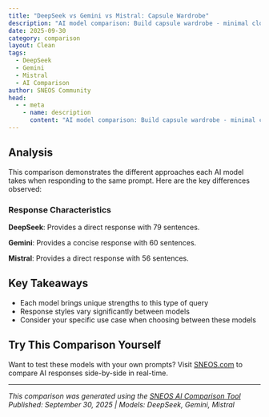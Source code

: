 ```yaml
---
title: "DeepSeek vs Gemini vs Mistral: Capsule Wardrobe"
description: "AI model comparison: Build capsule wardrobe - minimal closet, maximum style..."
date: 2025-09-30
category: comparison
layout: Clean
tags:
  - DeepSeek
  - Gemini
  - Mistral
  - AI Comparison
author: SNEOS Community
head:
  - - meta
    - name: description
      content: "AI model comparison: Build capsule wardrobe - minimal closet, maximum style..."
---
```


<ChatComparison
  title="DeepSeek vs Gemini vs Mistral: Capsule Wardrobe"
  prompt="Build capsule wardrobe - minimal closet, maximum style"
  :responses='{
    "DeepSeek": "Of course. Building a capsule wardrobe is one of the smartest things you can do for your style, your wallet, and your peace of mind. It\u2019s about curating a small collection of versatile, high-quality clothing that you love to wear.\n\nThe goal: **Fewer clothes, less decision fatigue, and a closet full of only outfits you feel great in.**\n\nHere is your step-by-step guide to building a capsule wardrobe.\n\n### The Core Philosophy\n\n1.  **Quality Over Quantity:** Invest in well-made pieces that will last in style and durability.\n2.  **Versatility is Key:** Every item should be a \u0022team player\u0022 and mix-and-match with several others.\n3.  **Know Your Personal Style:** This wardrobe is for *you*. It should reflect your lifestyle, colors, and silhouette preferences.\n4.  **It\u0027s a Living System:** Your capsule can change with the seasons, your lifestyle, and your evolving taste.\n\n---\n\n### Step 1: The Foundation - Define Your Style \u0026 Colors\n\nBefore you buy a single thing, do this crucial groundwork.\n\n*   **Identify Your Style Vibe:** Are you Classic, Minimalist, Bohemian, Edgy, or Relaxed? Create a Pinterest board or mood board to visualize it.\n*   **Choose a Color Palette:** This is the secret to effortless mixing.\n    *   **Neutrals (Your Base):** Pick 2-3 neutrals that form the foundation of your wardrobe (e.g., Black, White, and Navy; or Beige, White, and Gray).\n    *   **Accent Colors (Your Personality):** Pick 2-3 colors that you love and that complement your neutrals (e.g., Rust, Olive Green, Light Blue).\n*   **Consider Your Lifestyle:** What percentage of your week is work, weekends, special events? Your capsule should reflect this reality (e.g., 50% workwear, 40% casual, 10% going-out).\n\n---\n\n### Step 2: The \u0022Magic Numbers\u0022 - A Sample Capsule Blueprint\n\nA typical seasonal capsule consists of **25-40 items**, including tops, bottoms, and dresses, but *excluding* outerwear, accessories, and specialty workout/sleepwear.\n\nHere is a classic **37-Piece Core Capsule** you can adapt. The numbers are a guide, not a rigid rule.\n\n#### \uD83D\uDC55 TOPS (15-18 items)\n*   **Basic Tees (4):** 2 white, 1 black, 1 striped (long or short sleeve)\n*   **Blouses (3):** A silk shirt, a crisp button-down, one fun/patterned top\n*   **Knits (5):** 2 fine-gauge sweaters (1 turtleneck, 1 crewneck), 1 chunky sweater, 2 cardigans (1 long, 1 short)\n*   **Nice Tanks (2):** For layering or warm weather\n*   **Blazer or Smart Jacket (1):** Instantly elevates any outfit\n\n#### \uD83D\uDC56 BOTTOMS (7-9 items)\n*   **Denim (2):** 1 classic blue straight-leg, 1 black or white jean\n*   **Trousers (2):** 1 tailored (e.g., wool trouser), 1 casual (e.g., chino or wide-leg linen pant)\n*   **Shorts/Skirts (2):** 1 tailored short, 1 midi skirt (or adjust for your preference)\n*   **\u0022Special\u0022 Bottom (1):** Leather pant, patterned trouser, or a stylish track pant\n\n#### \uD83D\uDC57 DRESSES \u0026 JUMPSUITS (4-5 items)\n*   **Day Dress (2):** A shirt dress and a sweater dress (or two versatile casual dresses)\n*   **Go-Anywhere Dress (1):** A \u0022little black dress\u0022 or an equivalent that can be dressed up or down.\n*   **Jumpsuit (1):** A stylish, easy one-and-done outfit.\n\n#### \uD83E\uDDE5 OUTERWEAR (3-4 items) *[Often considered separate]*\n*   **Everyday Jacket (1):** Denim jacket, leather jacket, or trench coat\n*   **Winter Coat (1):** Wool coat or parka\n*   **Raincoat / Light Layer (1):** A versatile layer for unpredictable weather.\n\n---\n\n### Step 3: The \u0022Shop Your Closet\u0022 Edit\n\n**DO NOT GO SHOPPING YET.**\n\n1.  **Empty Your Closet:** Take everything out. Yes, everything.\n2.  **Sort Ruthlessly:** Create four piles:\n    *   **Love \u0026 Wear:** Fits well, makes you feel amazing, aligns with your style.\n    *   **Maybe:** You\u0027re unsure. Put these in a box out of sight for 1-3 months. If you don\u0027t go looking for an item, donate it.\n    *   **Mend/Tailor:** Items you love that need minor repairs or alterations.\n    *   **Donate/Sell:** Items that don\u0027t fit, are worn out, or don\u0027t suit your style.\n3.  **Assess Your \u0022Keep\u0022 Pile:** Lay these items out. How do they fit into your planned capsule? Identify your core pieces and see where the gaps are.\n\n---\n\n### Step 4: Strategic Shopping \u0026 Building Outfits\n\nNow, with your gap list in hand, you can shop intentionally.\n\n*   **Fill the Gaps:** Start with the most versatile missing piece (e.g., the perfect pair of jeans, a white tee, a blazer).\n*   **The \u00223-Outfit\u0022 Rule:** Before buying anything new, mentally style it with *at least* three different outfits using items already in your capsule.\n*   **Focus on Fit:** A $50 shirt that fits perfectly is better than a $200 shirt that doesn\u0027t. Budget for tailoring.\n*   **Build Outfits:** Physically try on combinations from your capsule. Take photos of your favorite outfits. This is a game-changer for getting dressed quickly.\n\n---\n\n### Step 5: The Supporting Cast\n\nA capsule wardrobe is powered by its accessories.\n\n*   **Shoes (5-6 pairs):** A neutral sneaker, a flat (loafer or ballet), an ankle boot, a dressier shoe (pump or sandal), a seasonal boot/sandal.\n*   **Bags (2-3):** A everyday tote/crossbody, a smaller evening bag, a seasonal bag (e.g., a straw tote).\n*   **Accessories:** Belts, scarves, and statement jewelry are the cheapest and most effective way to create new looks without buying new clothes.\n\n### Final Tips for Success\n\n*   **Start Small:** Don\u0027t feel you need to build the perfect capsule in a week. Start with a 10x10 challenge (10 items for 10 days) to practice.\n*   **It\u0027s Not About Deprivation:** It\u0027s about curating a collection you truly love. If you love prints, incorporate them! The rules are guidelines.\n*   **Maintain It:** Do a quick seasonal review. Swap out a few items for the new season (e.g., store heavy sweaters, bring in linen shirts) to keep it fresh.\n\nBy following this process, you\u0027ll move from a closet full of clothes and \u0022nothing to wear\u0022 to a curated collection where every piece is a favorite. Happy capsuling",
    "Gemini": "Okay, let\u0027s build you a capsule wardrobe that\u0027s all about minimalism and maximum style.  I\u0027m going to guide you through the process step-by-step.  This is a collaborative process, so I\u0027ll need your input to tailor it perfectly to your needs!\n\n**Here\u0027s the general strategy we\u0027ll follow:**\n\n1.  **Assess Your Lifestyle \u0026 Needs:**  This is the MOST important step. What do you *actually* do every day/week?\n2.  **Choose a Color Palette:**  This makes mixing and matching a breeze.\n3.  **Define Your Personal Style:**  What makes you feel confident and comfortable?\n4.  **Create a Master List:**  Specific garments we\u0027ll aim to include.\n5.  **Shopping (Intentionally):** Quality over quantity.\n6.  **Edit Ruthlessly:**  Be honest with yourself about what you *actually* wear.\n7.  **Mix \u0026 Match Magic:** Learn to create multiple outfits from a limited number of items.\n\n**Let\u0027s start with Step 1: Assess Your Lifestyle \u0026 Needs**\n\nTo create a truly effective capsule wardrobe, I need some information about your daily/weekly life. Please answer the following questions as completely as possible.  The more details you provide, the better I can assist you.\n\n*   **What is your typical weekday like?** (e.g., work, errands, childcare, gym, etc.). Be specific about what activities you are doing during each part of the day.\n*   **What is your typical weekend like?** (e.g., relaxing at home, social outings, hobbies, travel, etc.)\n*   **What is your work environment like?** (e.g., formal office, business casual, casual, remote, outdoors, etc.)  Do you need to meet with clients?\n*   **What are your hobbies and interests?** (e.g., hiking, painting, going to concerts, etc.)\n*   **Do you have any special occasions or events you regularly attend?** (e.g., weddings, conferences, galas, etc.)\n*   **What are your climate considerations?** (e.g., hot and humid, cold and snowy, mild year-round, etc.)  Where do you live?\n*   **How important is comfort to you?** (Scale of 1-10, 1 being not important at all and 10 being absolutely essential)\n*   **What are your current wardrobe pain points?** (e.g., nothing to wear, too much clutter, don\u0027t like anything I own, can\u0027t find matching pieces, etc.)\n*   **What are your budget considerations?** (e.g., high-end investments, mid-range, budget-friendly)\n*  **Do you prefer shopping in person or online?**\n\nOnce I have this information, we can move on to the next steps! I\u0027m excited to help you create a capsule wardrobe you\u0027ll love.\n",
    "Mistral": "Creating a capsule wardrobe is a great way to simplify your closet while maximizing style. Here\u2019s a step-by-step guide to help you build a minimal yet versatile wardrobe:\n\n### Step 1: Assess Your Current Wardrobe\n1. **Declutter**: Go through your closet and remove items you haven\u2019t worn in the past year, don\u2019t fit well, or don\u2019t make you feel good.\n2. **Identify Essentials**: Keep items that are versatile, high-quality, and fit well.\n\n### Step 2: Define Your Style\n1. **Personal Style**: Determine your personal style. Are you classic, bohemian, minimalist, or something else?\n2. **Color Palette**: Choose a color palette that suits your style and complexion. Neutrals like black, white, gray, and navy are versatile and easy to mix and match.\n\n### Step 3: Build the Foundation\n1. **Tops**:\n   - **Basic Tees**: 3-4 in neutral colors (white, black, gray, navy).\n   - **Blouses/Shirts**: 2-3 in versatile patterns or colors.\n   - **Sweaters**: 2-3 in neutral colors.\n   - **Jackets**: 1-2 (a blazer and a denim jacket are versatile options).\n\n2. **Bottoms**:\n   - **Jeans**: 2-3 pairs (dark wash, light wash, black).\n   - **Trousers**: 1-2 pairs in neutral colors.\n   - **Skirts/Dresses**: 2-3 versatile pieces that can be dressed up or down.\n\n3. **Outerwear**:\n   - **Coat**: 1-2 (a trench coat and a wool coat are good options).\n   - **Light Jacket**: 1 (a leather jacket or a bomber jacket).\n\n4. **Shoes**:\n   - **Everyday Shoes**: 1-2 pairs (sneakers, ballet flats).\n   - **Dress Shoes**: 1 pair (heels or dressy flats).\n   - **Boots**: 1 pair (ankle boots or knee-high boots).\n\n### Step 4: Add Accessories\n1. **Bags**:\n   - **Everyday Bag**: 1 (a tote or a crossbody bag).\n   - **Evening Bag**: 1 (a clutch or a small shoulder bag).\n\n2. **Jewelry**:\n   - **Essentials**: A few pairs of earrings, a necklace, a bracelet, and a watch.\n   - **Statement Pieces**: 1-2 items that can elevate an outfit.\n\n3. **Scarves**:\n   - **Versatile Scarves**: 2-3 in neutral colors or patterns.\n\n### Step 5: Seasonal Adjustments\n1. **Spring/Summer**:\n   - **Lightweight Fabrics**: Linen, cotton, silk.\n   - **Dresses**: 2-3 lightweight dresses.\n   - **Shorts**: 1-2 pairs.\n\n2. **Fall/Winter**:\n   - **Warm Fabrics**: Wool, cashmere, fleece.\n   - **Knitwear**: 2-3 sweaters or cardigans.\n   - **Coats**: 1-2 heavier coats.\n\n### Step 6: Maintain and Update\n1. **Regularly Review**: Every few months, review your wardrobe to ensure everything still fits and suits your style.\n2. **Quality Over Quantity**: Invest in high-quality pieces that will last longer.\n3. **Seasonal Updates**: Add a few trendy pieces each season to keep your wardrobe fresh.\n\n### Tips for Maximum Style\n1. **Mix and Match**: Ensure that every piece can be mixed and matched with multiple other items.\n2. **Layering**: Use layering to create different looks with the same pieces.\n3. **Versatility**: Choose items that can be dressed up or down depending on the occasion.\n\nBy following these steps, you can create a capsule wardrobe that is both minimal and stylish, making getting dressed each day a breeze."
  }'
  published-date="22:46"
/>

## Analysis

This comparison demonstrates the different approaches each AI model takes when responding to the same prompt. Here are the key differences observed:

### Response Characteristics

**DeepSeek**: Provides a direct response with 79 sentences. 

**Gemini**: Provides a concise response with 60 sentences. 

**Mistral**: Provides a direct response with 56 sentences. 

## Key Takeaways

- Each model brings unique strengths to this type of query
- Response styles vary significantly between models
- Consider your specific use case when choosing between these models

## Try This Comparison Yourself

Want to test these models with your own prompts? Visit [SNEOS.com](https://sneos.com) to compare AI responses side-by-side in real-time.

---

*This comparison was generated using the [SNEOS AI Comparison Tool](https://sneos.com)*
*Published: September 30, 2025 | Models: DeepSeek, Gemini, Mistral*
